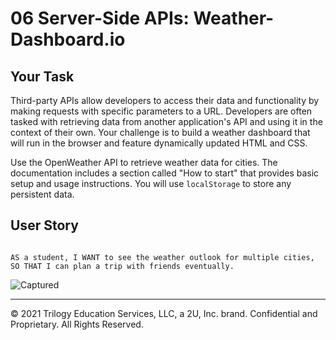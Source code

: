 # 06 Server-Side APIs: Weather-Dashboard.io

## Your Task

Third-party APIs allow developers to access their data and functionality by making requests with specific parameters to a URL. Developers are often tasked with retrieving data from another application's API and using it in the context of their own. Your challenge is to build a weather dashboard that will run in the browser and feature dynamically updated HTML and CSS.

Use the OpenWeather API to retrieve weather data for cities. The documentation includes a section called "How to start" that provides basic setup and usage instructions. You will use `localStorage` to store any persistent data.

## User Story

```

AS a student, I WANT to see the weather outlook for multiple cities, SO THAT I can plan a trip with friends eventually.

```


![Captured](https://user-images.githubusercontent.com/76062539/109750432-70ad6280-7baa-11eb-9ece-ba58e83d8c40.JPG)



- - -
© 2021 Trilogy Education Services, LLC, a 2U, Inc. brand. Confidential and Proprietary. All Rights Reserved.
